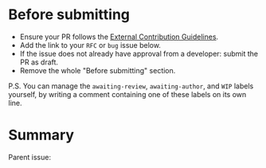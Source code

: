 # Before submitting

* Ensure your PR follows the [External Contribution Guidelines](https://github.com/leanprover/lean4/blob/master/doc/contributions.md).
* Add the link to your `RFC` or `bug` issue below.
* If the issue does not already have approval from a developer: submit the PR as draft.
* Remove the whole "Before submitting" section.

P.S. You can manage the `awaiting-review`, `awaiting-author`, and `WIP` labels yourself, by writing a comment containing one of these labels on its own line.

# Summary

Parent issue:
